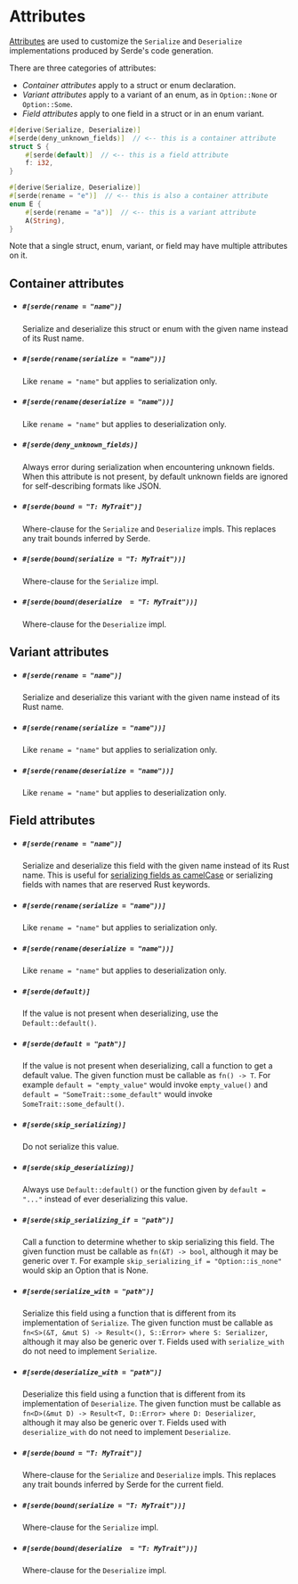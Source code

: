 # Attributes

[Attributes](https://doc.rust-lang.org/book/attributes.html) are used to
customize the `Serialize` and `Deserialize` implementations produced by Serde's
code generation.

There are three categories of attributes:

- *Container attributes* apply to a struct or enum declaration.
- *Variant attributes* apply to a variant of an enum, as in `Option::None` or
  `Option::Some`.
- *Field attributes* apply to one field in a struct or in an enum variant.

```rust
#[derive(Serialize, Deserialize)]
#[serde(deny_unknown_fields)]  // <-- this is a container attribute
struct S {
    #[serde(default)]  // <-- this is a field attribute
    f: i32,
}

#[derive(Serialize, Deserialize)]
#[serde(rename = "e")]  // <-- this is also a container attribute
enum E {
    #[serde(rename = "a")]  // <-- this is a variant attribute
    A(String),
}
```

Note that a single struct, enum, variant, or field may have multiple attributes
on it.

## Container attributes

- ##### `#[serde(rename = "name")]`

  Serialize and deserialize this struct or enum with the given name instead of
  its Rust name.

- ##### `#[serde(rename(serialize = "name"))]`

  Like `rename = "name"` but applies to serialization only.

- ##### `#[serde(rename(deserialize = "name"))]`

  Like `rename = "name"` but applies to deserialization only.

- ##### `#[serde(deny_unknown_fields)]`

  Always error during serialization when encountering unknown fields. When this
  attribute is not present, by default unknown fields are ignored for
  self-describing formats like JSON.

- ##### `#[serde(bound = "T: MyTrait")]`

  Where-clause for the `Serialize` and `Deserialize` impls. This replaces any
  trait bounds inferred by Serde.

- ##### `#[serde(bound(serialize = "T: MyTrait"))]`

  Where-clause for the `Serialize` impl.

- ##### `#[serde(bound(deserialize  = "T: MyTrait"))]`

  Where-clause for the `Deserialize` impl.

## Variant attributes

- ##### `#[serde(rename = "name")]`

  Serialize and deserialize this variant with the given name instead of its Rust
  name.

- ##### `#[serde(rename(serialize = "name"))]`

  Like `rename = "name"` but applies to serialization only.

- ##### `#[serde(rename(deserialize = "name"))]`

  Like `rename = "name"` but applies to deserialization only.

## Field attributes

- ##### `#[serde(rename = "name")]`

  Serialize and deserialize this field with the given name instead of its Rust
  name. This is useful for [serializing fields as camelCase](attr-rename.md) or
  serializing fields with names that are reserved Rust keywords.

- ##### `#[serde(rename(serialize = "name"))]`

  Like `rename = "name"` but applies to serialization only.

- ##### `#[serde(rename(deserialize = "name"))]`

  Like `rename = "name"` but applies to deserialization only.

- ##### `#[serde(default)]`

  If the value is not present when deserializing, use the `Default::default()`.

- ##### `#[serde(default = "path")]`

  If the value is not present when deserializing, call a function to get a
  default value. The given function must be callable as `fn() -> T`. For example
  `default = "empty_value"` would invoke `empty_value()` and `default =
  "SomeTrait::some_default"` would invoke `SomeTrait::some_default()`.

- ##### `#[serde(skip_serializing)]`

  Do not serialize this value.

- ##### `#[serde(skip_deserializing)]`

  Always use `Default::default()` or the function given by `default = "..."`
  instead of ever deserializing this value.

- ##### `#[serde(skip_serializing_if = "path")]`

  Call a function to determine whether to skip serializing this field. The given
  function must be callable as `fn(&T) -> bool`, although it may be generic over
  `T`. For example `skip_serializing_if = "Option::is_none"` would skip an
  Option that is None.

- ##### `#[serde(serialize_with = "path")]`

  Serialize this field using a function that is different from its
  implementation of `Serialize`. The given function must be callable as
  `fn<S>(&T, &mut S) -> Result<(), S::Error> where S: Serializer`, although it
  may also be generic over `T`. Fields used with `serialize_with` do not need to
  implement `Serialize`.

- ##### `#[serde(deserialize_with = "path")]`

  Deserialize this field using a function that is different from its
  implementation of `Deserialize`. The given function must be callable as
  `fn<D>(&mut D) -> Result<T, D::Error> where D: Deserializer`, although it may
  also be generic over `T`. Fields used with `deserialize_with` do not need to
  implement `Deserialize`.

- ##### `#[serde(bound = "T: MyTrait")]`

  Where-clause for the `Serialize` and `Deserialize` impls. This replaces any
  trait bounds inferred by Serde for the current field.

- ##### `#[serde(bound(serialize = "T: MyTrait"))]`

  Where-clause for the `Serialize` impl.

- ##### `#[serde(bound(deserialize  = "T: MyTrait"))]`

  Where-clause for the `Deserialize` impl.
